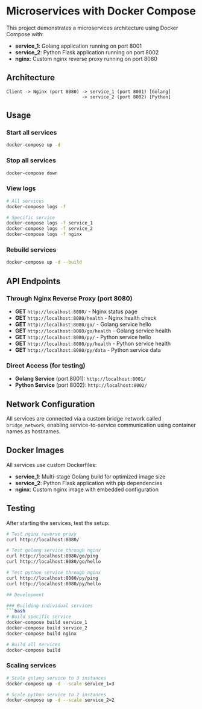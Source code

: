 # Microservices with Docker Compose

This project demonstrates a microservices architecture using Docker Compose with:

- **service_1**: Golang application running on port 8001
- **service_2**: Python Flask application running on port 8002  
- **nginx**: Custom nginx reverse proxy running on port 8080

## Architecture

```
Client -> Nginx (port 8080) -> service_1 (port 8001) [Golang]
                            -> service_2 (port 8002) [Python]
```

## Usage

### Start all services
```bash
docker-compose up -d
```

### Stop all services
```bash
docker-compose down
```

### View logs
```bash
# All services
docker-compose logs -f

# Specific service
docker-compose logs -f service_1
docker-compose logs -f service_2
docker-compose logs -f nginx
```

### Rebuild services
```bash
docker-compose up -d --build
```

## API Endpoints

### Through Nginx Reverse Proxy (port 8080)

- **GET** `http://localhost:8080/` - Nginx status page
- **GET** `http://localhost:8080/health` - Nginx health check
- **GET** `http://localhost:8080/go/` - Golang service hello
- **GET** `http://localhost:8080/go/health` - Golang service health
- **GET** `http://localhost:8080/py/` - Python service hello  
- **GET** `http://localhost:8080/py/health` - Python service health
- **GET** `http://localhost:8080/py/data` - Python service data

### Direct Access (for testing)

- **Golang Service** (port 8001): `http://localhost:8001/`
- **Python Service** (port 8002): `http://localhost:8002/`

## Network Configuration

All services are connected via a custom bridge network called `bridge_network`, enabling service-to-service communication using container names as hostnames.

## Docker Images

All services use custom Dockerfiles:
- **service_1**: Multi-stage Golang build for optimized image size
- **service_2**: Python Flask application with pip dependencies
- **nginx**: Custom nginx image with embedded configuration

## Testing

After starting the services, test the setup:

```bash
# Test nginx reverse proxy
curl http://localhost:8080/

# Test golang service through nginx
curl http://localhost:8080/go/ping
curl http://localhost:8080/go/hello

# Test python service through nginx  
curl http://localhost:8080/py/ping
curl http://localhost:8080/py/hello

## Development

### Building individual services
```bash
# Build specific service
docker-compose build service_1
docker-compose build service_2
docker-compose build nginx

# Build all services
docker-compose build
```

### Scaling services
```bash
# Scale golang service to 3 instances
docker-compose up -d --scale service_1=3

# Scale python service to 2 instances
docker-compose up -d --scale service_2=2
```